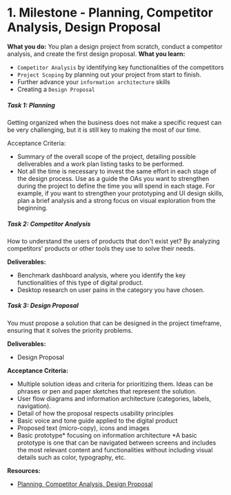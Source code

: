 # 1. Milestone - Planning, Competitor Analysis, Design Proposal

**What you do:**  You plan a design project from scratch, conduct a competitor analysis, and create the first design proposal.
**What you learn:** 
- `Competitor Analysis` by identifying key functionalities of the competitors
- `Project Scoping` by planning out your project from start to finish.
- Further advance your `information architecture` skills
- Creating a `Design Proposal`

##### Task 1: Planning
Getting organized when the business does not make a specific request can be very challenging, but it is still key to making the most of our time.

Acceptance Criteria:
- Summary of the overall scope of the project, detailing possible deliverables and a work plan listing tasks to be performed.
- Not all the time is necessary to invest the same effort in each stage of the design process. Use as a guide the OAs you want to strengthen during the project to define the time you will spend in each stage. For example, if you want to strengthen your prototyping and UI design skills, plan a brief analysis and a strong focus on visual exploration from the beginning.

##### Task 2: Competitor Analysis
How to understand the users of products that don't exist yet? By analyzing competitors' products or other tools they use to solve their needs.

**Deliverables:**
- Benchmark dashboard analysis, where you identify the key functionalities of this type of digital product.
- Desktop research on user pains in the category you have chosen.


##### Task 3: Design Proposal
You must propose a solution that can be designed in the project timeframe, ensuring that it solves the priority problems.

**Deliverables:**
- Design Proposal

**Acceptance Criteria:**
- Multiple solution ideas and criteria for prioritizing them. Ideas can be phrases or pen and paper sketches that represent the solution.
- User flow diagrams and information architecture (categories, labels, navigation).
- Detail of how the proposal respects usability principles
- Basic voice and tone guide applied to the digital product
- Proposed text (micro-copy), icons and images
- Basic prototype* focusing on information architecture
*A basic prototype is one that can be navigated between screens and includes the most relevant content and functionalities without including visual details such as color, typography, etc.


**Resources:**
- [Planning, Competitor Analysis, Design Proposal](https://redi-school-1.gitbook.io/ux-ui-bootcamp/3.-project-dashboard/milestone-1-planning-competitor-analysis-design-proposal)
  
